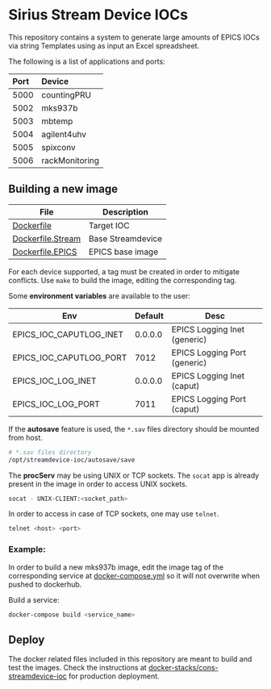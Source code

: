 # Sirius Stream Device IOCs
This repository contains a system to generate large amounts of EPICS IOCs via string Templates using as input an Excel spreadsheet.

The following is a list of applications and ports:

|Port|    Device    |
|:---|:-------------|
|5000|countingPRU   |
|5002|mks937b       |
|5003|mbtemp        |
|5004|agilent4uhv   |
|5005|spixconv      |
|5006|rackMonitoring|

## Building a new image

|                File                   |      Description      |
|---------------------------------------|-----------------------|
|[Dockerfile](Dockerfile)               | Target IOC            |
|[Dockerfile.Stream](Dockerfile.Stream) | Base Streamdevice     |
|[Dockerfile.EPICS](Dockerfile.EPICS)   | EPICS base image      |

For each device supported, a tag must be created in order to mitigate conflicts.
Use `make` to build the image, editing the corresponding tag.

Some **environment variables** are available to the user:

|Env|Default|Desc|
|---|---|---|
|EPICS_IOC_CAPUTLOG_INET|0.0.0.0|EPICS Logging Inet (generic)|
|EPICS_IOC_CAPUTLOG_PORT|7012|EPICS Logging Port (generic)|
|EPICS_IOC_LOG_INET|0.0.0.0|EPICS Logging Inet (caput)|
|EPICS_IOC_LOG_PORT|7011|EPICS Logging Port (caput)|

If the **autosave** feature is used, the `*.sav` files directory should be mounted from host.
```bash
# *.sav files directory
/opt/streamdevice-ioc/autosave/save
```
The **procServ** may be using UNIX or TCP sockets. The `socat` app is already present in the image in order to access UNIX sockets.
```bash
socat - UNIX-CLIENT:<socket_path>
```
In order to access in case of TCP sockets, one may use `telnet`.
```bash
telnet <host> <port>
```

### Example:
In order to build a new mks937b image, edit the image tag of the corresponding service at [docker-compose.yml](./docker-compose.yml) so it will not overwrite when pushed to dockerhub.

Build a service:
```bash
docker-compose build <service_name>
```

## Deploy
The docker related files included in this repository are meant to build and test the images. Check the instructions at [docker-stacks/cons-streamdevice-ioc](https://gitlab.cnpem.br/con/docker-stacks/tree/master/cons-streamdevice-ioc) for production deployment.
